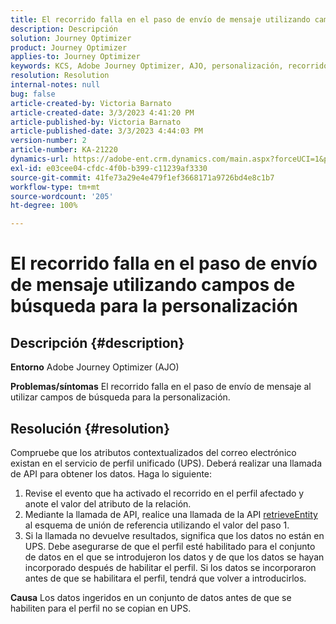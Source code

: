 ```yaml
---
title: El recorrido falla en el paso de envío de mensaje utilizando campos de búsqueda para la personalización
description: Descripción
solution: Journey Optimizer
product: Journey Optimizer
applies-to: Journey Optimizer
keywords: KCS, Adobe Journey Optimizer, AJO, personalización, recorrido falla
resolution: Resolution
internal-notes: null
bug: false
article-created-by: Victoria Barnato
article-created-date: 3/3/2023 4:41:20 PM
article-published-by: Victoria Barnato
article-published-date: 3/3/2023 4:44:03 PM
version-number: 2
article-number: KA-21220
dynamics-url: https://adobe-ent.crm.dynamics.com/main.aspx?forceUCI=1&pagetype=entityrecord&etn=knowledgearticle&id=645a1537-e2b9-ed11-83fe-6045bd006b25
exl-id: e03cee04-cfdc-4f0b-b399-c11239af3330
source-git-commit: 41fe73a29e4e479f1ef3668171a9726bd4e8c1b7
workflow-type: tm+mt
source-wordcount: '205'
ht-degree: 100%

---
```


# El recorrido falla en el paso de envío de mensaje utilizando campos de búsqueda para la personalización

## Descripción {#description}

<b>Entorno</b>
Adobe Journey Optimizer (AJO)


<b>Problemas/síntomas</b>
El recorrido falla en el paso de envío de mensaje al utilizar campos de búsqueda para la personalización.


## Resolución {#resolution}


Compruebe que los atributos contextualizados del correo electrónico existan en el servicio de perfil unificado (UPS). Deberá realizar una llamada de API para obtener los datos. Haga lo siguiente:

1. Revise el evento que ha activado el recorrido en el perfil afectado y anote el valor del atributo de la relación.
2. Mediante la llamada de API, realice una llamada de la API [retrieveEntity](https://developer.adobe.com/experience-platform-apis/references/profile/#tag/Entities/operation/retrieveEntity) al esquema de unión de referencia utilizando el valor del paso 1.
3. Si la llamada no devuelve resultados, significa que los datos no están en UPS. Debe asegurarse de que el perfil esté habilitado para el conjunto de datos en el que se introdujeron los datos y de que los datos se hayan incorporado después de habilitar el perfil. Si los datos se incorporaron antes de que se habilitara el perfil, tendrá que volver a introducirlos.



<b>Causa</b>
Los datos ingeridos en un conjunto de datos antes de que se habiliten para el perfil no se copian en UPS.
